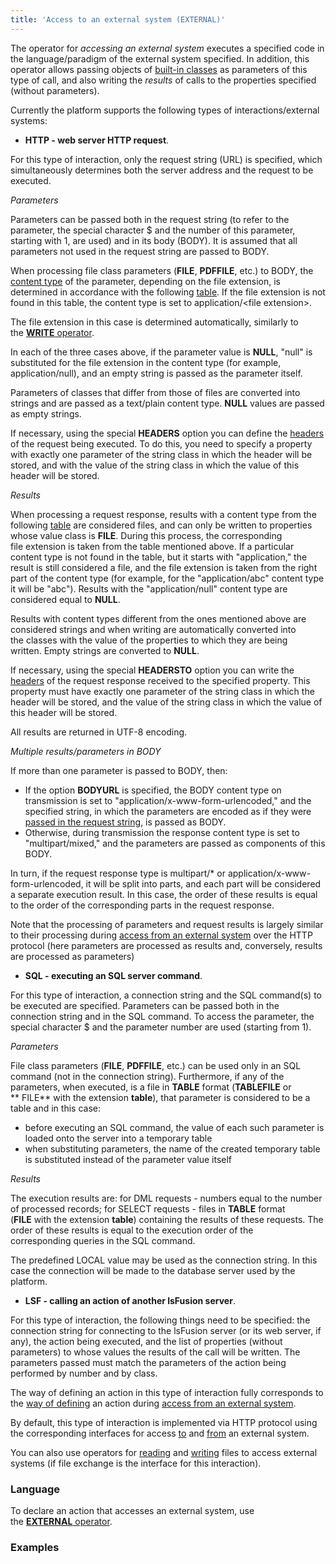 ```yaml
---
title: 'Access to an external system (EXTERNAL)'
---
```


The operator for *accessing an external system* executes a specified code in the language/paradigm of the external system specified. In addition, this operator allows passing objects of [built-in classes](Built-in_classes.md) as parameters of this type of call, and also writing the *results* of calls to the properties specified (without parameters).

Currently the platform supports the following types of interactions/external systems:

-   **HTTP - web server HTTP request**. 

For this type of interaction, only the request string (URL) is specified, which simultaneously determines both the server address and the request to be executed.

*Parameters*

Parameters can be passed both in the request string (to refer to the parameter, the special character $ and the number of this parameter, starting with 1, are used) and in its body (BODY). It is assumed that all parameters not used in the request string are passed to BODY.

When processing file class parameters (**FILE**, **PDFFILE**, etc.) to BODY, the [content type](https://en.wikipedia.org/wiki/Media_type) of the parameter, depending on the file extension, is determined in accordance with the following [table](https://github.com/lsfusion/platform/blob/master/api/src/main/resources/MIMETypes.properties). If the file extension is not found in this table, the content type is set to application/<file extension\>.

The file extension in this case is determined automatically, similarly to the [**WRITE** operator](WRITE-operator_34439654.html#WRITEoperator-extension).

In each of the three cases above, if the parameter value is **NULL**, "null" is substituted for the file extension in the content type (for example, application/null), and an empty string is passed as the parameter itself.

Parameters of classes that differ from those of files are converted into strings and are passed as a text/plain content type. **NULL** values are passed as empty strings.

If necessary, using the special **HEADERS** option you can define the [headers](https://en.wikipedia.org/wiki/List_of_HTTP_header_fields) of the request being executed. To do this, you need to specify a property with exactly one parameter of the string class in which the header will be stored, and with the value of the string class in which the value of this header will be stored.

*Results*

When processing a request response, results with a content type from the following [table](https://github.com/lsfusion/platform/blob/master/api/src/main/resources/MIMETypes.properties) are considered files, and can only be written to properties whose value class is **FILE**. During this process, the corresponding file extension is taken from the table mentioned above. If a particular content type is not found in the table, but it starts with "application," the result is still considered a file, and the file extension is taken from the right part of the content type (for example, for the "application/abc" content type it will be "abc"). Results with the "application/null" content type are considered equal to **NULL**.

Results with content types different from the ones mentioned above are considered strings and when writing are automatically converted into the classes with the value of the properties to which they are being written. Empty strings are converted to **NULL**.

If necessary, using the special **HEADERSTO** option you can write the [headers](https://en.wikipedia.org/wiki/List_of_HTTP_header_fields) of the request response received to the specified property. This property must have exactly one parameter of the string class in which the header will be stored, and the value of the string class in which the value of this header will be stored.

All results are returned in UTF-8 encoding.

*Multiple *results/*parameters in BODY***

If more than one parameter is passed to BODY, then:

-   If the option **BODYURL** is specified, the BODY content type on transmission is set to "application/x-www-form-urlencoded," and the specified string, in which the parameters are encoded as if they were [passed in the request string](#Accesstoanexternalsystem(EXTERNAL)-url), is passed as BODY.
-   Otherwise, during transmission the response content type is set to "multipart/mixed," and the parameters are passed as components of this BODY. 

In turn, if the request response type is multipart/\* or application/x-www-form-urlencoded, it will be split into parts, and each part will be considered a separate execution result. In this case, the order of these results is equal to the order of the corresponding parts in the request response.

Note that the processing of parameters and request results is largely similar to their processing during [access from an external system](Access_from_an_external_system.md) over the HTTP protocol (here parameters are processed as results and, conversely, results are processed as parameters)

-   **SQL - executing an SQL server command**. 

For this type of interaction, a connection string and the SQL command(s) to be executed are specified. Parameters can be passed both in the connection string and in the SQL command. To access the parameter, the special character $ and the parameter number are used (starting from 1).

*Parameters*

File class parameters (**FILE**, **PDFFILE**, etc.) can be used only in an SQL command (not in the connection string). Furthermore, if any of the parameters, when executed, is a file in **TABLE** format (**TABLEFILE** or ** FILE** with the extension **table**), that parameter is considered to be a table and in this case:

-   before executing an SQL command, the value of each such parameter is loaded onto the server into a temporary table
-   when substituting parameters, the name of the created temporary table is substituted instead of the parameter value itself

*Results*

The execution results are: for DML requests - numbers equal to the number of processed records; for SELECT requests - files in **TABLE** format (**FILE** with the extension **table**) containing the results of these requests. The order of these results is equal to the execution order of the corresponding queries in the SQL command.

The predefined LOCAL value may be used as the connection string. In this case the connection will be made to the database server used by the platform.

-   **LSF - calling an action of another lsFusion server**. 

For this type of interaction, the following things need to be specified: the connection string for connecting to the lsFusion server (or its web server, if any), the action being executed, and the list of properties (without parameters) to whose values the results of the call will be written. The parameters passed must match the parameters of the action being performed by number and by class.

The way of defining an action in this type of interaction fully corresponds to the [way of defining](Access-from-an-external-system_51216539.html#Accessfromanexternalsystem-actiontype) an action during [access from an external system](Access_from_an_external_system.md).

By default, this type of interaction is implemented via HTTP protocol using the corresponding interfaces for access [to](#Accesstoanexternalsystem(EXTERNAL)-http) and [from](Access-from-an-external-system_51216539.html#Accessfromanexternalsystem-http) an external system.

You can also use operators for [reading](Read_file_READ.md) and [writing](Write_file_WRITE.md) files to access external systems (if file exchange is the interface for this interaction).

### Language

To declare an action that accesses an external system, use the [**EXTERNAL** operator](EXTERNAL_operator.md).

### Examples

